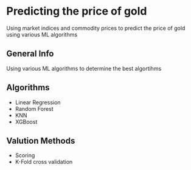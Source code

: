 # Predicting the price of gold
Using market indices and commodity prices to predict the price of gold using various ML algorithms

## General Info
Using various ML algorithms to determine the best algortihms

## Algorithms
* Linear Regression
* Random Forest
* KNN
* XGBoost

## Valution Methods
* Scoring
* K-Fold cross validation
